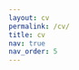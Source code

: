 ```yaml
---
layout: cv
permalink: /cv/
title: cv
nav: true
nav_order: 5
---
```

<object data="/assets/pdf/CV_NiranjanaDeshpande.pdf" type="application/pdf" width="100%"></object>
